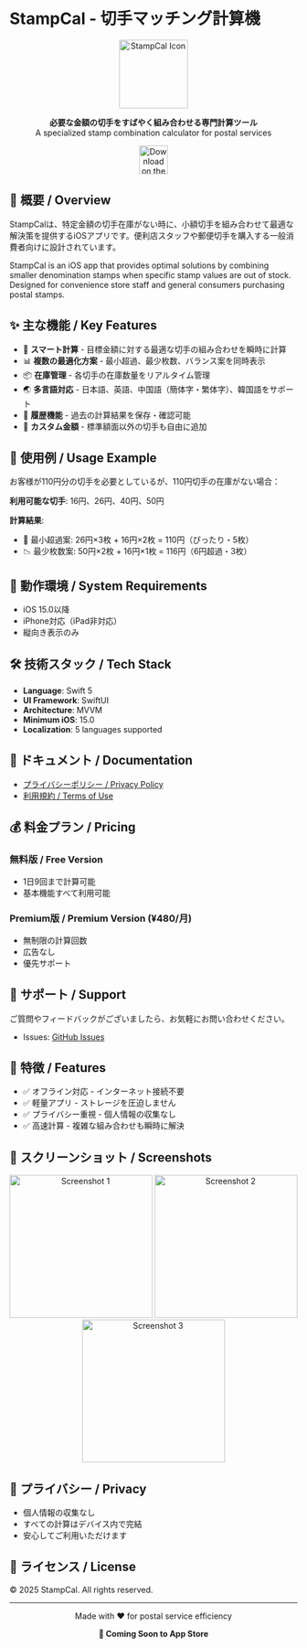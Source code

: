 # StampCal - 切手マッチング計算機

<p align="center">
  <img src="docs/app-icon.png" alt="StampCal Icon" width="120" height="120">
</p>

<p align="center">
  <strong>必要な金額の切手をすばやく組み合わせる専門計算ツール</strong><br>
  A specialized stamp combination calculator for postal services
</p>

<p align="center">
  <a href="https://apps.apple.com/jp/app/%E5%88%87%E6%89%8B%E3%83%9E%E3%83%83%E3%83%81%E3%83%B3%E3%82%B0%E8%A8%88%E7%AE%97%E6%A9%9F-%E6%9C%80%E9%81%A9%E3%81%AA%E7%B5%84%E3%81%BF%E5%90%88%E3%82%8F%E3%81%9B%E3%82%92%E7%9E%AC%E6%99%82%E3%81%AB/id6751178996">
    <img src="https://developer.apple.com/assets/elements/badges/download-on-the-app-store.svg" alt="Download on the App Store" height="50">
  </a>
</p>

## 📱 概要 / Overview

StampCalは、特定金額の切手在庫がない時に、小額切手を組み合わせて最適な解決策を提供するiOSアプリです。便利店スタッフや郵便切手を購入する一般消費者向けに設計されています。

StampCal is an iOS app that provides optimal solutions by combining smaller denomination stamps when specific stamp values are out of stock. Designed for convenience store staff and general consumers purchasing postal stamps.

## ✨ 主な機能 / Key Features

- 🎯 **スマート計算** - 目標金額に対する最適な切手の組み合わせを瞬時に計算
- 📊 **複数の最適化方案** - 最小超過、最少枚数、バランス案を同時表示
- 📦 **在庫管理** - 各切手の在庫数量をリアルタイム管理
- 🌏 **多言語対応** - 日本語、英語、中国語（簡体字・繁体字）、韓国語をサポート
- 💾 **履歴機能** - 過去の計算結果を保存・確認可能
- 🎨 **カスタム金額** - 標準額面以外の切手も自由に追加

## 🚀 使用例 / Usage Example

お客様が110円分の切手を必要としているが、110円切手の在庫がない場合：

**利用可能な切手**: 16円、26円、40円、50円

**計算結果**:
- 🎯 最小超過案: 26円×3枚 + 16円×2枚 = 110円（ぴったり・5枚）
- 📉 最少枚数案: 50円×2枚 + 16円×1枚 = 116円（6円超過・3枚）

## 📲 動作環境 / System Requirements

- iOS 15.0以降
- iPhone対応（iPad非対応）
- 縦向き表示のみ

## 🛠 技術スタック / Tech Stack

- **Language**: Swift 5
- **UI Framework**: SwiftUI
- **Architecture**: MVVM
- **Minimum iOS**: 15.0
- **Localization**: 5 languages supported

## 📖 ドキュメント / Documentation

- [プライバシーポリシー / Privacy Policy](https://xjwhnxjwhn.github.io/StampCal/privacy-policy.html)
- [利用規約 / Terms of Use](https://xjwhnxjwhn.github.io/StampCal/terms-of-use.html)

## 💰 料金プラン / Pricing

### 無料版 / Free Version
- 1日9回まで計算可能
- 基本機能すべて利用可能

### Premium版 / Premium Version (¥480/月)
- 無制限の計算回数
- 広告なし
- 優先サポート

## 📧 サポート / Support

ご質問やフィードバックがございましたら、お気軽にお問い合わせください。

- Issues: [GitHub Issues](https://github.com/xjwhnxjwhn/StampCal/issues)

## 🌟 特徴 / Features

- ✅ オフライン対応 - インターネット接続不要
- ✅ 軽量アプリ - ストレージを圧迫しません
- ✅ プライバシー重視 - 個人情報の収集なし
- ✅ 高速計算 - 複雑な組み合わせも瞬時に解決

## 📱 スクリーンショット / Screenshots

<p align="center">
  <img src="日1.png" width="250" alt="Screenshot 1">
  <img src="日2.png" width="250" alt="Screenshot 2">
  <img src="日3.png" width="250" alt="Screenshot 3">
</p>

## 🔐 プライバシー / Privacy

- 個人情報の収集なし
- すべての計算はデバイス内で完結
- 安心してご利用いただけます

## 📄 ライセンス / License

© 2025 StampCal. All rights reserved.

---

<p align="center">
  Made with ❤️ for postal service efficiency
</p>

<p align="center">
  <strong>🚀 Coming Soon to App Store</strong>
</p>
